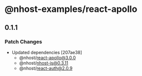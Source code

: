 # @nhost-examples/react-apollo

## 0.1.1

### Patch Changes

- Updated dependencies [207ae38]
  - @nhost/react-apollo@3.0.0
  - @nhost/nhost-js@0.3.11
  - @nhost/react-auth@2.0.9
